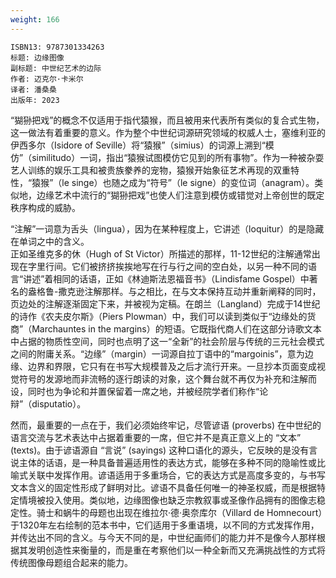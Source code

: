```yaml
---
weight: 166
---
```


```
ISBN13: 9787301334263
标题: 边缘图像
副标题: 中世纪艺术的边际
作者: 迈克尔·卡米尔
译者: 潘桑桑
出版年: 2023
```

“猢狲把戏”的概念不仅适用于指代猿猴，而且被用来代表所有类似的复合式生物，这一做法有着重要的意义。作为整个中世纪词源研究领域的权威人士，塞维利亚的伊西多尔（Isidore of Seville）将“猿猴”（simius）的词源上溯到“模仿”（similitudo）一词，指出“猿猴试图模仿它见到的所有事物”。作为一种被杂耍艺人训练的娱乐工具和被贵族豢养的宠物，猿猴开始象征艺术再现的双重特性，“猿猴”（le singe）也随之成为“符号”（le signe）的变位词（anagram）。类似地，边缘艺术中流行的“猢狲把戏”也使人们注意到模仿或错觉对上帝创世的既定秩序构成的威胁。

“注解”一词意为舌头（lingua），因为在某种程度上，它讲述（loquitur）的是隐藏在单词之中的含义。  
正如圣维克多的休（Hugh of St Victor）所描述的那样，11-12世纪的注解通常出现在字里行间。它们被挤挤挨挨地写在行与行之间的空白处，以另一种不同的语言“讲述”着相同的话语，正如《林迪斯法恩福音书》（Lindisfame Gospel）中著名的盎格鲁-撒克逊注解那样。与之相比，在与文本保持互动并重新阐释的同时，页边处的注解逐渐固定下来，并被视为定稿。在朗兰（Langland）完成于14世纪的诗作《农夫皮尔斯》（Piers Plowman）中，我们可以读到类似于“边缘处的货商”（Marchauntes in the margins）的短语。它既指代商人们在这部分诗歌文本中占据的物质性空间，同时也点明了这一“全新”的社会阶层与传统的三元社会模式之间的附庸关系。“边缘”（margin）一词源自拉丁语中的“margoinis”，意为边缘、边界和界限，它只有在书写大规模普及之后才流行开来。一旦抄本页面变成视觉符号的发源地而非流畅的逐行朗读的对象，这个舞台就不再仅为补充和注解而设，同时也为争论和并置保留着一席之地，并被经院学者们称作“论辩”（disputatio）。

然而，最重要的一点在于，我们必须始终牢记，尽管谚语 (proverbs) 在中世纪的语言交流与艺术表达中占据着重要的一席，但它并不是真正意义上的 “文本” (texts)。由于谚语源自 “言说” (sayings) 这种口语化的源头，它反映的是没有言说主体的话语，是一种具备普遍适用性的表达方式，能够在多种不同的隐喻性或比喻式关联中发挥作用。谚语适用于多重场合，它的表达方式是高度多变的，与书写文本含义的固定性形成了鲜明对比。谚语不具备任何唯一的神圣权威，而是根据特定情境被投入使用。类似地，边缘图像也缺乏宗教叙事或圣像作品拥有的图像志稳定性。骑士和蜗牛的母题也出现在维拉尔·德·奥奈库尔（Villard de Homnecourt）于1320年左右绘制的范本书中，它们适用于多重语境，以不同的方式发挥作用，并传达出不同的含义。与今天不同的是，中世纪画师们的能力并不是像今人那样根据其发明创造性来衡量的，而是重在考察他们以一种全新而又充满挑战性的方式将传统图像母题组合起来的能力。

